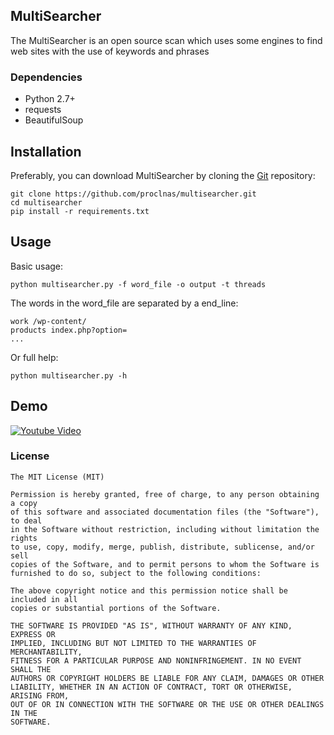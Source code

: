 MultiSearcher
---

The MultiSearcher is an open source scan which uses some engines
to find web sites with the use of keywords and phrases

### Dependencies
* Python 2.7+
* requests
* BeautifulSoup

Installation
----

Preferably, you can download MultiSearcher by cloning the [Git](https://github.com/proclnas/multisearcher) repository:

    git clone https://github.com/proclnas/multisearcher.git 
	cd multisearcher
	pip install -r requirements.txt

Usage
----

Basic usage:

	python multisearcher.py -f word_file -o output -t threads
	
The words in the word_file are separated by a end_line:
	
	work /wp-content/
	products index.php?option=
	...

Or full help:

    python multisearcher.py -h
    
Demo
----
[![Youtube Video](http://i.imgur.com/1CRVxu1.jpg)](https://www.youtube.com/watch?v=NaLIHsaBxDM)

### License
```
The MIT License (MIT)

Permission is hereby granted, free of charge, to any person obtaining a copy
of this software and associated documentation files (the "Software"), to deal
in the Software without restriction, including without limitation the rights
to use, copy, modify, merge, publish, distribute, sublicense, and/or sell
copies of the Software, and to permit persons to whom the Software is
furnished to do so, subject to the following conditions:

The above copyright notice and this permission notice shall be included in all
copies or substantial portions of the Software.

THE SOFTWARE IS PROVIDED "AS IS", WITHOUT WARRANTY OF ANY KIND, EXPRESS OR
IMPLIED, INCLUDING BUT NOT LIMITED TO THE WARRANTIES OF MERCHANTABILITY,
FITNESS FOR A PARTICULAR PURPOSE AND NONINFRINGEMENT. IN NO EVENT SHALL THE
AUTHORS OR COPYRIGHT HOLDERS BE LIABLE FOR ANY CLAIM, DAMAGES OR OTHER
LIABILITY, WHETHER IN AN ACTION OF CONTRACT, TORT OR OTHERWISE, ARISING FROM,
OUT OF OR IN CONNECTION WITH THE SOFTWARE OR THE USE OR OTHER DEALINGS IN THE
SOFTWARE.
```
